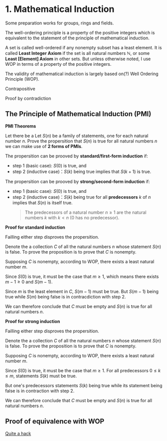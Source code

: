 # 1. Mathematical Induction

Some preparation works for groups, rings and fields.

The well-ordering principle is a property of the positive integers which is equivalent to the statement of the principle of mathematical induction.


A set is called well-ordered if any nonempty subset has a least element. It is called **Least Integer Axiom** if the set is all natural numbers $\mathbb{N}$, or some **Least [Element] Axiom** in other sets. But unless otherwise noted, I use WOP in terms of a property of the positive integers.


The validity of mathematical induction is largely based on(?) Well Ordering Principle (WOP). 


Contrapositive

Proof by contradiction


## The Principle of Mathematical Induction (PMI)

**PMI Theorems**

Let there be a Let $S(n)$ be a family of statements, one for each natural number $n$. Prove the propersition that $S(n)$ is true for all natural numbers $n$ we can make use of **2 forms of PMIs**.

The propersition can be prooved by **standard/first-form induction** if:  

- step 1 (basic case): $S(0)$ is true, and
- step 2 (inductive case)：$S(k)$ being true implies that $S(k + 1)$ is true.

The propersition can be prooved by **strong/second-form induction** if:  

- step 1 (basic case): $S(0)$ is true, and
- step 2 (inductive case)：$S(k)$ being true for all **predecessors** $k$ of $n$ implies that $S(n)$ is itself true.
    > The predecessors of a natural number $n \ge 1$ are the natural numbers $k$ with $k \lt n$ (0 has no predecessor).

**Proof for standard induction**

Failling either step disproves the propersition.

Denote the a collection $C$ of all the natural numbers $n$ whose statement $S(n)$ is false. To prove the proposition is to prove that $C$ is nonempty.

Supposing $C$ is nonempty, according to WOP, there exists a least natural number $m$. 

Since $S(0)$ is true, it must be the case that $m \ge 1$, which means there exists $m - 1 \ge 0$ and $S(m-1)$. 

Since $m$ is the least element in $C$, $S(m-1)$ must be true. But $S(m-1)$ being true while $S(m)$ being false is in contracdiction with step 2. 

We can therefore conclude that $C$ must be empty and $S(n)$ is true for all natural numbers $n$.


**Proof for strong induction**

Failling either step disproves the propersition.

Denote the a collection $C$ of all the natural numbers $n$ whose statement $S(n)$ is false. To prove the proposition is to prove that $C$ is nonempty.

Supposing $C$ is nonempty, according to WOP, there exists a least natural number $m$. 

Since $S(0)$ is true, it must be the case that $m \ge 1$. For all predecessors $0 \le k \le m$, statements $S(k)$ must be true. 

But one's predecessors statements $S(k)$ being true while its statement being false is in contraction with step 2. 

We can therefore conclude that $C$ must be empty and $S(n)$ is true for all natural numbers $n$.


## Proof of equivalence with WOP

[Quite a hack](https://brilliant.org/wiki/the-well-ordering-principle/)
